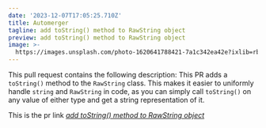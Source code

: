 ```yaml
---
date: '2023-12-07T17:05:25.710Z'
title: Automerger
tagline: add toString() method to RawString object
preview: add toString() method to RawString object
image: >-
  https://images.unsplash.com/photo-1620641788421-7a1c342ea42e?ixlib=rb-1.2.1&ixid=MnwxMjA3fDB8MHxwaG90by1wYWdlfHx8fGVufDB8fHx8&auto=format&fit=crop&w=1074&q=80
---
```

This pull request contains the following description:
This PR adds a `toString()` method to the `RawString` class. This makes it easier to uniformly handle `string` and `RawString` in code, as you can simply call `toString()` on any value of either type and get a string representation of it.

This is the pr link *[add toString() method to RawString object](https://github.com/automerge/automerge/pull/729)*
